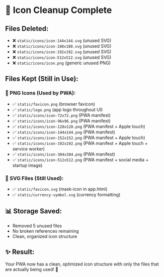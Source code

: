 # 🧹 Icon Cleanup Complete

## Files Deleted:
- ❌ `static/icons/icon-144x144.svg` (unused SVG)
- ❌ `static/icons/icon-180x180.svg` (unused SVG)  
- ❌ `static/icons/icon-192x192.svg` (unused SVG)
- ❌ `static/icons/icon-512x512.svg` (unused SVG)
- ❌ `static/icons/icon.png` (generic unused PNG)

## Files Kept (Still in Use):

### 📱 PNG Icons (Used by PWA):
- ✅ `static/favicon.png` (browser favicon)
- ✅ `static/logo.png` (app logo throughout UI)
- ✅ `static/icons/icon-72x72.png` (PWA manifest)
- ✅ `static/icons/icon-96x96.png` (PWA manifest)
- ✅ `static/icons/icon-128x128.png` (PWA manifest + Apple touch)
- ✅ `static/icons/icon-144x144.png` (PWA manifest)
- ✅ `static/icons/icon-152x152.png` (PWA manifest + Apple touch)
- ✅ `static/icons/icon-192x192.png` (PWA manifest + Apple touch + service worker)
- ✅ `static/icons/icon-384x384.png` (PWA manifest)
- ✅ `static/icons/icon-512x512.png` (PWA manifest + social media + startup image)

### 🎨 SVG Files (Still Used):
- ✅ `static/favicon.svg` (mask-icon in app.html)
- ✅ `static/currency-symbol.svg` (currency formatting)

## 📊 Storage Saved:
- Removed 5 unused files
- No broken references remaining
- Clean, organized icon structure

## ✨ Result:
Your PWA now has a clean, optimized icon structure with only the files that are actually being used! 🚀
